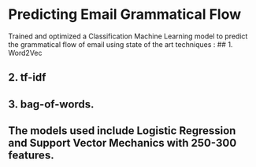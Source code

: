 # Predicting Email Grammatical Flow

Trained and optimized a Classification Machine Learning model to predict the grammatical flow of email using state of the art techniques : ## 1. Word2Vec 
## 2. tf-idf 
## 3. bag-of-words. 

## The models used include Logistic Regression and Support Vector Mechanics with 250-300 features. 
